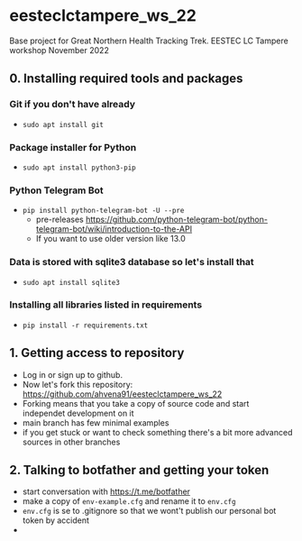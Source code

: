 # eesteclctampere_ws_22
Base project for Great Northern Health Tracking Trek. EESTEC LC Tampere workshop November 2022

## 0. Installing required tools and packages

### Git if you don't have already

- `sudo apt install git`

### Package installer for Python

- `sudo apt install python3-pip`

### Python Telegram Bot 

- `pip install python-telegram-bot -U --pre`
  - pre-releases https://github.com/python-telegram-bot/python-telegram-bot/wiki/introduction-to-the-API
  - If you want to use older version like 13.0

### Data is stored with sqlite3 database so let's install that

- `sudo apt install sqlite3`

### Installing all libraries listed in requirements

- `pip install -r requirements.txt`

## 1. Getting access to repository

- Log in or sign up to github.
- Now let's fork this repository: https://github.com/ahvena91/eesteclctampere_ws_22
- Forking means that you take a copy of source code and start independet development on it
- main branch has few minimal examples
- if you get stuck or want to check something there's a bit more advanced sources in other branches

## 2. Talking to botfather and getting your token

- start conversation with https://t.me/botfather
- make a copy of `env-example.cfg` and rename it to `env.cfg`
- `env.cfg` is se to .gitignore so that we wont't publish our personal bot token by accident
- 

